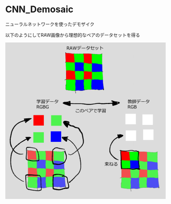 # CNN_Demosaic
ニューラルネットワークを使ったデモザイク
  

以下のようにしてRAW画像から理想的なペアのデータセットを得る

<img src="スクリーンショット 2025-05-09 084530.png" width="512">
